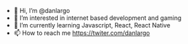 - 👋 Hi, I’m @danlargo
- 👀 I’m interested in internet based development and gaming
- 🌱 I’m currently learning Javascript, React, React Native
- 📫 How to reach me https://twiter.com/danlargo

<!---
danlargo/danlargo is a ✨ special ✨ repository because its `README.md` (this file) appears on your GitHub profile.
You can click the Preview link to take a look at your changes.
--->
